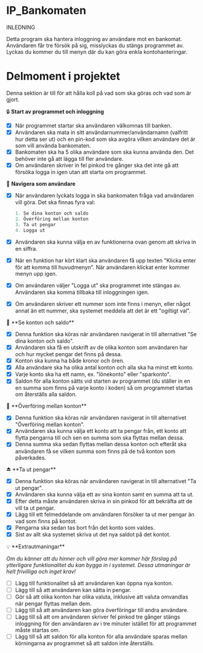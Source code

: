 # IP_Bankomaten

INLEDNING

Detta program ska hantera inloggning av användare mot en bankomat.
Användaren får tre försök på sig, misslyckas du stängs programmet av.
Lyckas du kommer du till menyn där du kan göra enkla kontohanteringar.

# Delmoment i projektet

Denna sektion är till för att hålla koll på vad som ska göras och vad som är gjort.

🔒 **Start av programmet och inloggning**

- [x]  När programmet startar ska användaren välkomnas till banken.
- [x]  Användaren ska mata in sitt användarnummer/användarnamn (valfritt hur detta ser ut) och en pin-kod som ska avgöra vilken användare det är som vill använda bankomaten.
- [x]  Bankomaten ska ha 5 olika användare som ska kunna använda den. Det behöver inte gå att lägga till fler användare.
- [x]  Om användaren skriver in fel pinkod tre gånger ska det inte gå att försöka logga in igen utan att starta om programmet.

🧭 **Navigera som användare**

- [x]  När användaren lyckats logga in ska bankomaten fråga vad användaren vill göra. Det ska finnas fyra val:
    
    ```csharp
    1. Se dina konton och saldo
    2. Överföring mellan konton
    3. Ta ut pengar
    4. Logga ut
    ```
    
- [x]  Användaren ska kunna välja en av funktionerna ovan genom att skriva in en siffra.
- [x]  När en funktion har kört klart ska användaren få upp texten "Klicka enter för att komma till huvudmenyn". När användaren klickat enter kommer menyn upp igen.
- [x]  Om användaren väljer "Logga ut" ska programmet inte stängas av. Användaren ska komma tillbaka till inloggningen igen.
- [x]  Om användaren skriver ett nummer som inte finns i menyn, eller något annat än ett nummer, ska systemet meddela att det är ett "ogiltigt val".
</aside>

<aside>
🔢 **Se konton och saldo**

- [x]  Denna funktion ska köras när användaren navigerat in till alternativet "Se dina konton och saldo".
- [x]  Användaren ska få en utskrift av de olika konton som användaren har och hur mycket pengar det finns på dessa.
- [x]  Konton ska kunna ha både kronor och ören.
- [x]  Alla användare ska ha olika antal konton och alla ska ha minst ett konto.
- [x]  Varje konto ska ha ett namn, ex. "lönekonto" eller "sparkonto".
- [x]  Saldon för alla konton sätts vid starten av programmet (du ställer in en en summa som finns på varje konto i koden) så om programmet startas om återställs alla saldon.
</aside>

<aside>
🔁 **Överföring mellan konton**

- [x]  Denna funktion ska köras när användaren navigerat in till alternativet "Överföring mellan konton".
- [x]  Användaren ska kunna välja ett konto att ta pengar från, ett konto att flytta pengarna till och sen en summa som ska flyttas mellan dessa.
- [x]  Denna summa ska sedan flyttas mellan dessa konton och efteråt ska användaren få se vilken summa som finns på de två konton som påverkades.
</aside>

<aside>
⏏️ **Ta ut pengar**

- [x]  Denna funktion ska köras när användaren navigerat in till alternativet "Ta ut pengar".
- [x]  Användaren ska kunna välja ett av sina konton samt en summa att ta ut.
- [x]  Efter detta måste användaren skriva in sin pinkod för att bekräfta att de vill ta ut pengar.
- [x]  Lägg till ett felmeddelande om användaren försöker ta ut mer pengar än vad som finns på kontot.
- [x]  Pengarna ska sedan tas bort från det konto som valdes.
- [x]  Sist av allt ska systemet skriva ut det nya saldot på det kontot.
</aside>

<aside>
💡 **Extrautmaningar**

*Om du känner att du hinner och vill göra mer kommer här förslag på ytterligare funktionalitet du kan bygga in i systemet. Dessa utmaningar är helt frivilliga och inget krav!*

- [ ]  Lägg till funktionalitet så att användaren kan öppna nya konton.
- [ ]  Lägg till så att användaren kan sätta in pengar.
- [ ]  Gör så att olika konton har olika valuta, inklusive att valuta omvandlas när pengar flyttas mellan dem.
- [ ]  Lägg till så att användaren kan göra överföringar till andra användare.
- [ ]  Lägg till så att om användaren skriver fel pinkod tre gånger stängs inloggning för den användaren av i tre minuter istället för att programmet måste startas om.
- [ ]  Lägg till så att saldon för alla konton för alla användare sparas mellan körningarna av programmet så att saldon inte återställs.
</aside>
